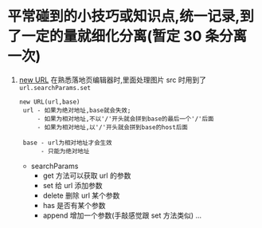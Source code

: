 # 平常碰到的小技巧或知识点,统一记录,到了一定的量就细化分离(暂定 30 条分离一次)

1. [new URL](https://developer.mozilla.org/zh-CN/docs/Web/API/URL/URL)
   在熟悉落地页编辑器时,里面处理图片 src 时用到了`url.searchParams.set`

   ```
   new URL(url,base)
    url - 如果为绝对地址,base就会失效;
        - 如果为相对地址,不以'/'开头就会拼到base的最后一个'/'后面
        - 如果为相对地址,以'/'开头就会拼到base的host后面

    base - url为相对地址才会生效
         - 只能为绝对地址
   ```

   - searchParams
     - get 方法可以获取 url 的参数
     - set 给 url 添加参数
     - delete 删除 url 某个参数
     - has 是否有某个参数
     - append 增加一个参数(手敲感觉跟 set 方法类似)
       ...
